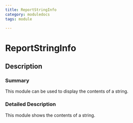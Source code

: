 ```yaml
---
title: ReportStringInfo
category: moduledocs
tags: module

---
```


# ReportStringInfo

## Description

### Summary

This module can be used to display the contents of a string.

### Detailed Description

This module shows the contents of a string.